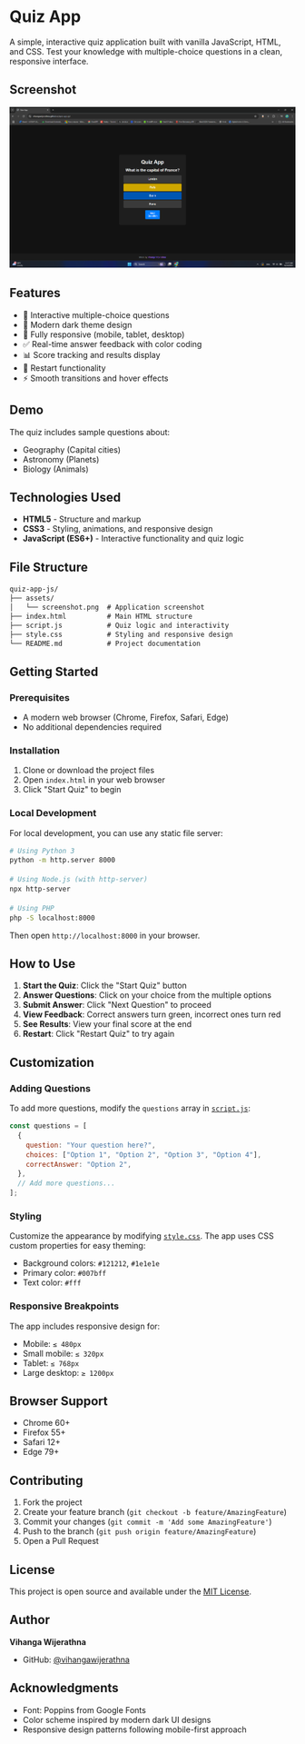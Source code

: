 # Quiz App

A simple, interactive quiz application built with vanilla JavaScript, HTML, and CSS. Test your knowledge with multiple-choice questions in a clean, responsive interface.

## Screenshot

![Quiz App Screenshot](assets/screenshot.png)

## Features

- 🎯 Interactive multiple-choice questions
- 🎨 Modern dark theme design
- 📱 Fully responsive (mobile, tablet, desktop)
- ✅ Real-time answer feedback with color coding
- 📊 Score tracking and results display
- 🔄 Restart functionality
- ⚡ Smooth transitions and hover effects

## Demo

The quiz includes sample questions about:

- Geography (Capital cities)
- Astronomy (Planets)
- Biology (Animals)

## Technologies Used

- **HTML5** - Structure and markup
- **CSS3** - Styling, animations, and responsive design
- **JavaScript (ES6+)** - Interactive functionality and quiz logic

## File Structure

```
quiz-app-js/
├── assets/
│   └── screenshot.png  # Application screenshot
├── index.html          # Main HTML structure
├── script.js           # Quiz logic and interactivity
├── style.css           # Styling and responsive design
└── README.md           # Project documentation
```

## Getting Started

### Prerequisites

- A modern web browser (Chrome, Firefox, Safari, Edge)
- No additional dependencies required

### Installation

1. Clone or download the project files
2. Open `index.html` in your web browser
3. Click "Start Quiz" to begin

### Local Development

For local development, you can use any static file server:

```bash
# Using Python 3
python -m http.server 8000

# Using Node.js (with http-server)
npx http-server

# Using PHP
php -S localhost:8000
```

Then open `http://localhost:8000` in your browser.

## How to Use

1. **Start the Quiz**: Click the "Start Quiz" button
2. **Answer Questions**: Click on your choice from the multiple options
3. **Submit Answer**: Click "Next Question" to proceed
4. **View Feedback**: Correct answers turn green, incorrect ones turn red
5. **See Results**: View your final score at the end
6. **Restart**: Click "Restart Quiz" to try again

## Customization

### Adding Questions

To add more questions, modify the `questions` array in [`script.js`](script.js):

```javascript
const questions = [
  {
    question: "Your question here?",
    choices: ["Option 1", "Option 2", "Option 3", "Option 4"],
    correctAnswer: "Option 2",
  },
  // Add more questions...
];
```

### Styling

Customize the appearance by modifying [`style.css`](style.css). The app uses CSS custom properties for easy theming:

- Background colors: `#121212`, `#1e1e1e`
- Primary color: `#007bff`
- Text color: `#fff`

### Responsive Breakpoints

The app includes responsive design for:

- Mobile: `≤ 480px`
- Small mobile: `≤ 320px`
- Tablet: `≤ 768px`
- Large desktop: `≥ 1200px`

## Browser Support

- Chrome 60+
- Firefox 55+
- Safari 12+
- Edge 79+

## Contributing

1. Fork the project
2. Create your feature branch (`git checkout -b feature/AmazingFeature`)
3. Commit your changes (`git commit -m 'Add some AmazingFeature'`)
4. Push to the branch (`git push origin feature/AmazingFeature`)
5. Open a Pull Request

## License

This project is open source and available under the [MIT License](LICENSE).

## Author

**Vihanga Wijerathna**

- GitHub: [@vihangawijerathna](https://github.com/vihangawijerathna)

## Acknowledgments

- Font: Poppins from Google Fonts
- Color scheme inspired by modern dark UI designs
- Responsive design patterns following mobile-first approach
